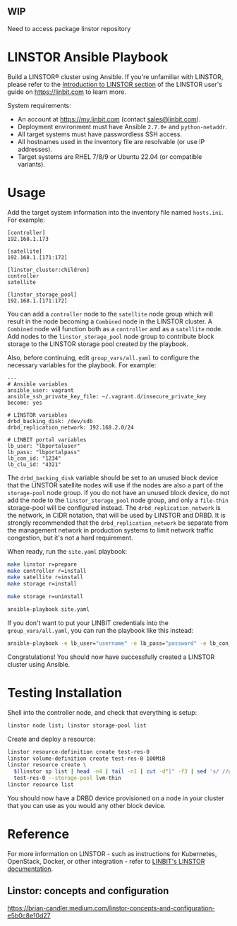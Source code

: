 ## WIP
Need to access package linstor repository

# LINSTOR Ansible Playbook

Build a LINSTOR® cluster using Ansible. If you're unfamiliar with LINSTOR,
please refer to the
[Introduction to LINSTOR section](https://linbit.com/drbd-user-guide/linstor-guide-1_0-en/#p-linstor-introduction)
of the LINSTOR user's guide on https://linbit.com to learn more.

System requirements:

  - An account at https://my.linbit.com (contact sales@linbit.com).
  - Deployment environment must have Ansible `2.7.0+` and `python-netaddr`.
  - All target systems must have passwordless SSH access.
  - All hostnames used in the inventory file are resolvable (or use IP addresses).
  - Target systems are RHEL 7/8/9  or Ubuntu 22.04 (or compatible variants).

# Usage

Add the target system information into the inventory file named `hosts.ini`.
For example:
```
[controller]
192.168.1.173

[satellite]
192.168.1.[171:172]

[linstor_cluster:children]
controller
satellite

[linstor_storage_pool]
192.168.1.[171:172]
```

You can add a `controller` node to the `satellite` node group which will
result in the node becoming a `Combined` node in the LINSTOR cluster. A
`Combined` node will function both as a `controller` and as a `satellite` node.
Add nodes to the `linstor_storage_pool` node group to contribute block storage
to the LINSTOR storage pool created by the playbook.

Also, before continuing, edit `group_vars/all.yaml` to configure the necessary
variables for the playbook. For example:
```
---
# Ansible variables
ansible_user: vagrant
ansible_ssh_private_key_file: ~/.vagrant.d/insecure_private_key
become: yes

# LINSTOR variables
drbd_backing_disk: /dev/sdb
drbd_replication_network: 192.168.2.0/24

# LINBIT portal variables
lb_user: "lbportaluser"
lb_pass: "lbportalpass"
lb_con_id: "1234"
lb_clu_id: "4321"
```

The `drbd_backing_disk` variable should be set to an unused block device that the
LINSTOR satellite nodes will use if the nodes are also a part of the
`storage-pool` node group. If you do not have an unused block device, do not add
the node to the `linstor_storage_pool` node group, and only a `file-thin`
storage-pool will be configured instead. The `drbd_replication_network` is the network,
in CIDR notation, that will be used by LINSTOR and DRBD. It is strongly recommended
that the `drbd_replication_network` be separate from the management network in
production systems to limit network traffic congestion, but it's not a hard requirement.

When ready, run the `site.yaml` playbook:

```sh
make linstor r=prepare
make controller r=install
make satellite r=install
make storage r=install

make storage r=uninstall

ansible-playbook site.yaml
```

If you don't want to put your LINBIT credentials into the `group_vars/all.yaml`, you
can run the playbook like this instead:

```sh
ansible-playbook -e lb_user="username" -e lb_pass="password" -e lb_con_id="1234" -e lb_clu_id="1234" site.yaml
```

Congratulations! You should now have successfully created a LINSTOR cluster using Ansible.
# Testing Installation

Shell into the controller node, and check that everything is setup:

```sh
linstor node list; linstor storage-pool list
```
Create and deploy a resource:

```sh
linstor resource-definition create test-res-0
linstor volume-definition create test-res-0 100MiB
linstor resource create \
  $(linstor sp list | head -n4 | tail -n1 | cut -d"|" -f3 | sed 's/ //g') \
  test-res-0 --storage-pool lvm-thin
linstor resource list
```
You should now have a DRBD device provisioned on a node in your cluster that you
can use as you would any other block device.

# Reference

For more information on LINSTOR - such as instructions for Kubernetes,
OpenStack, Docker, or other integration - refer to
[LINBIT's LINSTOR documentation](https://linbit.com/drbd-user-guide/linstor-guide-1_0-en/).


## Linstor: concepts and configuration
https://brian-candler.medium.com/linstor-concepts-and-configuration-e5b0c8e10d27

